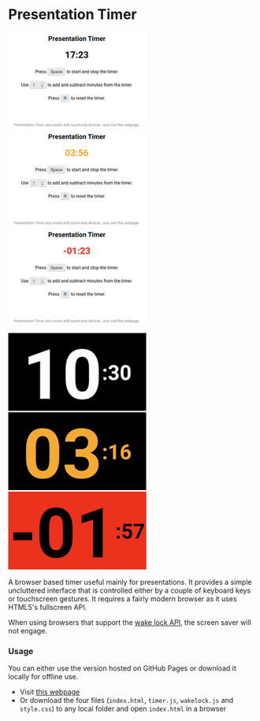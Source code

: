 # Presentation Timer

![Presentation Timer Image 1](images/timer_1.png "Presentation Timer 1")
![Presentation Timer Image 2](images/timer_2.png "Presentation Timer 2")
![Presentation Timer Image 3](images/timer_3.png "Presentation Timer 3")

![Presentation Timer Image 4](images/timer_4.png "Presentation Timer 4")
![Presentation Timer Image 5](images/timer_5.png "Presentation Timer 5")
![Presentation Timer Image 6](images/timer_6.png "Presentation Timer 6")

A browser based timer useful mainly for presentations. It provides a simple uncluttered interface that is controlled either by a couple of keyboard keys or touchscreen gestures. It requires a fairly modern browser as it uses HTML5's fullscreen API.

When using browsers that support the [wake lock API](https://developer.mozilla.org/en-US/docs/Web/API/WakeLock), the screen saver will not engage.

### Usage

You can either use the version hosted on GitHub Pages or download it locally for offline use.

- Visit [this webpage](http://dcervenkov.github.io/presentation-timer)
- Or download the four files (`index.html`, `timer.js`, `wakelock.js` and `style.css`) to any local folder and open `index.html` in a browser
